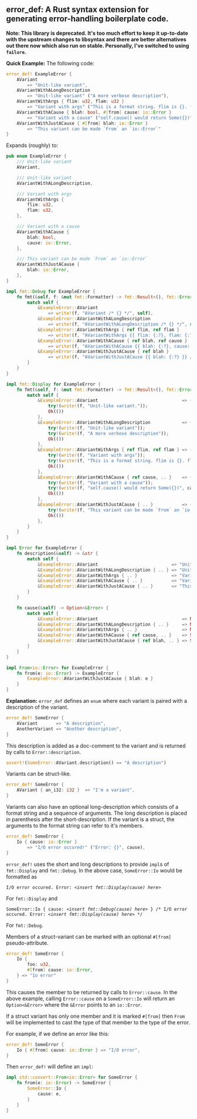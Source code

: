 
## error_def: A Rust syntax extension for generating error-handling boilerplate code.

**Note: This library is deprecated. It's too much effort to keep it up-to-date
with the upstream changes to libsyntax and there are better alternatives out
there now which also run on stable. Personally, I've switched to using
`failure`.**

**Quick Example:** The following code:

```rust
error_def! ExampleError {
    AVariant
        => "Unit-like variant",
    AVariantWithALongDescription
        => "Unit-like variant" ("A more verbose description"),
    AVariantWithArgs { flim: u32, flam: u32 }
        => "Variant with args" ("This is a format string. flim is {}. flam is {}.", flim, flam),
    AVariantWithACause { blah: bool, #[from] cause: io::Error }
        => "Variant with a cause" ("self.cause() would return Some({})", cause)
    AVariantWithJustACause { #[from] blah: io::Error }
        => "This variant can be made `From` an `io::Error`"
}

```

Expands (roughly) to:

```rust
pub enum ExampleError {
    /// Unit-like variant
    AVariant,

    /// Unit-like variant
    AVariantWithALongDescription,

    /// Variant with args
    AVariantWithArgs {
        flim: u32,
        flam: u32,
    },

    /// Variant with a cause
    AVariantWithACause {
        blah: bool,
        cause: io::Error,
    },

    /// This variant can be made `From` an `io::Error`
    AVariantWithJustACause {
        blah: io::Error,
    },
}

impl fmt::Debug for ExampleError {
    fn fmt(&self, f: &mut fmt::Formatter) -> fmt::Result<(), fmt::Error> {
        match self {
            &ExampleError::AVariant
                => write!(f, "AVariant /* {} */", self),
            &ExampleError::AVariantWithALongDescription
                => write!(f, "AVariantWithALongDescription /* {} */", self),
            &ExampleError::AVariantWithArgs { ref flim, ref flam }
                => write!(f, "AVariantWithArgs {{ flim: {:?}, flam: {:?} }} /* {} */", flim, flim, self),
            &ExampleError::AVariantWithACause { ref blah, ref cause }
                => write!(f, "AVariantWithACause {{ blah: {:?}, cause: {:?} }} /* {} */", blah, cause, self),
            &ExampleError::AVariantWithJustACause { ref blah }
                => write!(f, "AVariantWithJustACause {{ blah: {:?} }} /* {} */", blah, self),
        }
    }
}

impl fmt::Display for ExampleError {
    fn fmt(&self, f: &mut fmt::Formatter) -> fmt::Result<(), fmt::Error> {
        match self {
            &ExampleError::AVariant                                => {
                try!(write!(f, "Unit-like variant."));
                Ok(())
            },
            &ExampleError::AVariantWithALongDescription            => {
                try!(write!(f, "Unit-like variant"));
                try!(write!(f, "A more verbose description"));
                Ok(())
            },
            &ExampleError::AVariantWithArgs { ref flim, ref flam } => {
                try!(write!(f, "Variant with args"));
                try!(write!(f, "This is a format string. flim is {}. flam is {}.", flim, flam));
                Ok(())
            },
            &ExampleError::AVariantWithACause { ref cause, .. }    => {
                try!(write!(f, "Variant with a cause"));
                try!(write!(f, "self.cause() would return Some({})", cause));
                Ok(())
            },
            &ExampleError::AVariantWithJustACause { .. }           => {
                try!(write!(f, "This variant can be made `From` an `io::Error`"));
                Ok(())
            },
        }
    }
}

impl Error for ExampleError {
    fn description(&self) -> &str {
        match self {
            &ExampleError::AVariant                            => "Unit-like variant",
            &ExampleError::AVariantWithALongDescription { .. } => "Unit-like variant",
            &ExampleError::AVariantWithArgs { .. }             => "Variant with args",
            &ExampleError::AVariantWithACause { .. }           => "Variant with a cause",
            &ExampleError::AVariantWithJustACause { .. }       => "This variant can be made `From` an `io::Error`",
        }
    }

    fn cause(&self) -> Option<&Error> {
        match self {
            &ExampleError::AVariant                                => None,
            &ExampleError::AVariantWithALongDescription { .. }     => None,
            &ExampleError::AVariantWithArgs { .. }                 => None,
            &ExampleError::AVariantWithACause { ref cause, .. }    => Some(cause as &Error),
            &ExampleError::AVariantWithJustACause { ref blah, .. } => Some(blah as &Error),
        }
    }
}

impl From<io::Error> for ExampleError {
    fn from(e: io::Error) -> ExampleError {
        ExampleError::AVariantWithJustACause { blah: e }
    }
}

```

**Explanation:** `error_def` defines an `enum` where each variant is paired
with a description of the variant.

```rust
error_def! SomeError {
    AVariant       => "A description",
    AnotherVariant => "Another description",
}
```

This description is added as a doc-comment to the variant and is returned by
calls to `Error::description`.

```rust
assert!(SomeError::AVariant.description() == "A description")
```

Variants can be struct-like.

```rust
error_def! SomeError {
    AVariant { an_i32: i32 }  => "I'm a variant",
}
```

Variants can also have an optional long-description which consists of a format
string and a sequence of arguments. The long description is placed in
parenthesis after the short-description. If the variant is a struct, the
arguments to the format string can refer to it's members.

```rust
error_def! SomeError {
    Io { cause: io::Error }
        => "I/O error occured!" ("Error: {}", cause),
}
```

`error_def!` uses the short and long descriptions to provide `impl`s of
`fmt::Display` and `fmt::Debug`. In the above case, `SomeError::Io` would be
formatted as

`I/O error occured. Error: <`*`insert fmt::Display(cause) here`*`>`

For `fmt::Display` and

`SomeError::Io { cause: <`*`insert fmt::Debug(cause) here`*`> } /* I/O error occured. Error: <`*`insert fmt::Display(cause) here`*`> */`

For `fmt::Debug`.

Members of a struct-variant can be marked with an optional `#[from]` pseudo-attribute.

```rust
error_def! SomeError {
    Io {
        foo: u32,
        #[from] cause: io::Error,
    } => "Io error"
}
```

This causes the member to be returned by calls to `Error::cause`. In the above
example, calling `Error::cause` on a `SomeError::Io` will return an
`Option<&Error>` where the `&Error` points to an `io::Error`.

If a struct variant has only one member and it is marked `#[from]` then `From`
will be implemented to cast the type of that member to the type of the error.

For example, if we define an error like this:

```rust 
error_def! SomeError {
    Io { #[from] cause: io::Error } => "I/O error",
}
```

Then `error_def!` will define an `impl`:

```rust
impl std::convert::From<io::Error> for SomeError {
    fn from(e: io::Error) -> SomeError {
        SomeError::Io {
            cause: e,
        }
    }
}
```

